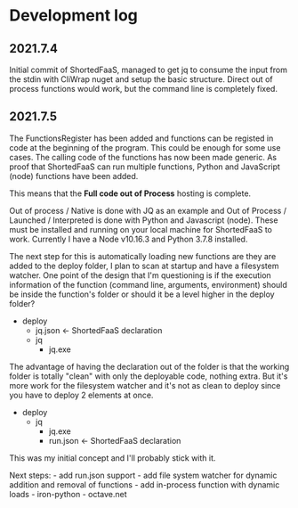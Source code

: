# Development log

## 2021.7.4 

Initial commit of ShortedFaaS, managed to get jq to consume the input from the stdin with CliWrap nuget and setup the basic structure. Direct out of process functions would work, but the command line is completely fixed.

## 2021.7.5

The FunctionsRegister has been added and functions can be registed in code at the beginning of the program. This could be enough for some use cases. The calling code of the functions has now been made generic. As proof that ShortedFaaS can run multiple functions, Python and JavaScript (node) functions have been added.

This means that the **Full code out of Process** hosting is complete. 

Out of process / Native is done with JQ as an example and Out of Process / Launched / Interpreted is done with Python and Javascript (node). These must be installed and running on your local machine for ShortedFaaS to work. Currently I have a Node v10.16.3 and Python 3.7.8 installed. 

The next step for this is automatically loading new functions are they are added to the deploy folder, I plan to scan at startup and have a filesystem watcher. One point of the design that I'm questioning is if the execution information of the function (command line, arguments, environment) should be inside the function's folder or should it be a level higher in the deploy folder? 

- deploy
    - jq.json    <- ShortedFaaS declaration 
    - jq
        - jq.exe 

The advantage of having the declaration out of the folder is that the working folder is totally "clean" with only the deployable code, nothing extra. But it's more work for the filesystem watcher and it's not as clean to deploy since you have to deploy 2 elements at once. 

- deploy
    - jq
        - jq.exe 
        - run.json    <- ShortedFaaS declaration 

This was my initial concept and I'll probably stick with it.

Next steps: 
    - add run.json support
    - add file system watcher for dynamic addition and removal of functions
    - add in-process function with dynamic loads 
        - iron-python 
        - octave.net 
